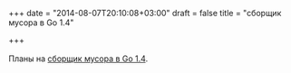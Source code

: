+++
date = "2014-08-07T20:10:08+03:00"
draft = false
title = "сборщик мусора в Go 1.4"

+++

<p><span style="line-height: 1.6em;">Планы на </span><a href="https://docs.google.com/document/d/16Y4IsnNRCN43Mx0NZc5YXZLovrHvvLhK_h0KN8woTO4/preview?sle=true" style="line-height: 1.6em;">сборщик мусора в Go 1.4</a><span style="line-height: 1.6em;">.</span></p>

